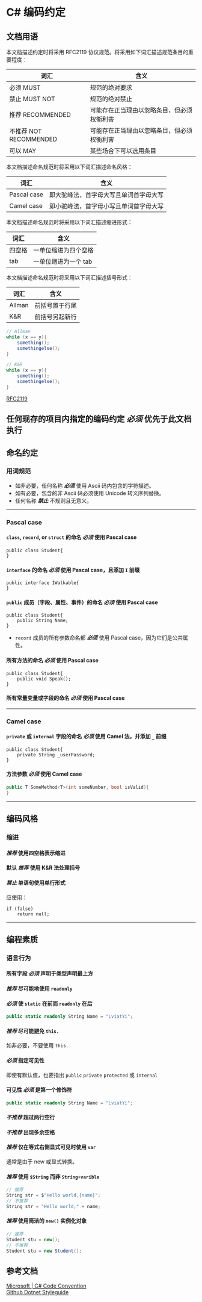 # C# 编码约定

## 文档用语

本文档描述约定时将采用 RFC2119 协议规范。将采用如下词汇描述规范条目的重要程度：

| 词汇                   | 含义                                       |
| ---------------------- | ------------------------------------------ |
| 必须 MUST              | 规范的绝对要求                             |
| 禁止 MUST NOT          | 规范的绝对禁止                             |
| 推荐 RECOMMENDED       | 可能存在正当理由以忽略条目，但必须权衡利害 |
| 不推荐 NOT RECOMMENDED | 可能存在正当理由以忽略条目，但必须权衡利害 |
| 可以 MAY               | 某些场合下可以选用条目                     |

本文档描述命名规范时将采用以下词汇描述命名风格：

| 词汇        | 含义                                   |
| ----------- | -------------------------------------- |
| Pascal case | 即大驼峰法，首字母大写且单词首字母大写 |
| Camel case  | 即小驼峰法，首字母小写且单词首字母大写 |

本文档描述命名规范时将采用以下词汇描述缩进形式：

| 词汇   | 含义                 |
| ------ | -------------------- |
| 四空格 | 一单位缩进为四个空格 |
| tab    | 一单位缩进为一个 tab |

本文档描述命名规范时将采用以下词汇描述括号形式：

| 词汇   | 含义           |
| ------ | -------------- |
| Allman | 前括号置于行尾 |
| K&R    | 前括号另起新行 |

```csharp
// Allman
while (x == y){
    something();
    somethingelse();
}

// K&R
while (x == y){
    something();
    somethingelse();
}
```

[RFC2119][rfc2119]

## 任何现存的项目内指定的编码约定 **_必须_** 优先于此文档执行

## 命名约定

### 用词规范

- 如非必要，任何名称 **_必须_** 使用 Ascii 码内包含的字符描述。
- 如有必要，包含的非 Ascii 码必须使用 Unicode 转义序列替换。
- 任何名称 **_禁止_** 不规则且无意义。

---

### Pascal case

#### `class`, `record`, or `struct` 的命名 **_必须_** 使用 Pascal case

```Csharp
public class Student{
}
```

#### `interface` 的命名 **_必须_** 使用 Pascal case，且添加 `I` 前缀

```Csharp
public interface IWalkable{
}
```

#### `public` 成员（字段、属性、事件）的命名 **_必须_** 使用 Pascal case

```Csharp
public class Student{
    public String Name;
}
```

- `record` 成员的所有参数命名都 **_必须_** 使用 Pascal case，因为它们是公共属性。

#### 所有方法的命名 **_必须_** 使用 Pascal case

```Csharp
public class Student{
    public void Speak();
}
```

#### 所有常量变量或字段的命名 **_必须_** 使用 Pascal case

---

### Camel case

#### `private` 或 `internal` 字段的命名 **_必须_** 使用 Camel 法，并添加 `_` 前缀

```Csharp
public class Student{
    private String _userPassword;
}
```

#### 方法参数 **_必须_** 使用 Camel case

```csharp
public T SomeMethod<T>(int someNumber, bool isValid){
}
```

---

## 编码风格

### 缩进

#### **_推荐_** 使用四空格表示缩进

#### 默认 **_推荐_** 使用 K&R 法处理括号

#### **_禁止_** 单语句使用单行形式

应使用：

```Csharp
if (false)
    return null;
```

---

## 编程素质

### 语言行为

#### 所有字段 **_必须_** 声明于类型声明最上方

#### **_推荐_** 尽可能地使用 `readonly`

#### **_必须_** 使 `static` 在前而 `readonly` 在后

```csharp
public static readonly String Name = "LviatYi";
```

#### **_推荐_** 尽可能避免 `this.`

如非必要，不要使用 `this.`

#### **_必须_** 指定可见性

即使有默认值，也要指出 `public` `private` `protected` 或 `internal`

#### 可见性 **_必须_** 是第一个修饰符

```csharp
public static readonly String Name = "LviatYi";
```

#### **_不推荐_** 超过两行空行

#### **_不推荐_** 出现多余空格

#### **_推荐_** 仅在等式右侧显式可见时使用 `var`

通常是由于 new 或显式转换。

#### **_推荐_** 使用 `$String` 而非 `String+varible`

```csharp
// 推荐
String str = $"Hello world,{name}";
// 不推荐
String str = "Hello world," + name;
```

#### **_推荐_** 使用简洁的 `new()` 实例化对象

```csharp
// 推荐
Student stu = new();
// 不推荐
Student stu = new Student();
```

## 参考文档

[Microsoft | C# Code Convention][csharpcodeconvention]  
[Github Dotnet Styleguide][dotnetstyleguide]

[rfc2119]: https://www.rfc-editor.org/rfc/rfc2119.txt
[csharpcodeconvention]: https://learn.microsoft.com/en-us/dotnet/csharp/fundamentals/coding-style/coding-conventions
[dotnetstyleguide]: https://github.com/dotnet/runtime/blob/main/docs/coding-guidelines/coding-style.md
